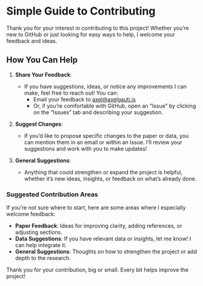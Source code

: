 # Simple Guide to Contributing

Thank you for your interest in contributing to this project! Whether you’re new to GitHub or just looking for easy ways to help, I welcome your feedback and ideas.

## How You Can Help

1. **Share Your Feedback**:
   - If you have suggestions, ideas, or notice any improvements I can make, feel free to reach out! You can:
     - Email your feedback to axel@axelgauti.is
     - Or, if you’re comfortable with GitHub, open an “Issue” by clicking on the “Issues” tab and describing your suggestion.

2. **Suggest Changes**:
   - If you’d like to propose specific changes to the paper or data, you can mention them in an email or within an Issue. I’ll review your suggestions and work with you to make updates!

3. **General Suggestions**:
   - Anything that could strengthen or expand the project is helpful, whether it’s new ideas, insights, or feedback on what’s already done.

### Suggested Contribution Areas

If you’re not sure where to start, here are some areas where I especially welcome feedback:
   - **Paper Feedback**: Ideas for improving clarity, adding references, or adjusting sections.
   - **Data Suggestions**: If you have relevant data or insights, let me know! I can help integrate it.
   - **General Suggestions**: Thoughts on how to strengthen the project or add depth to the research.

Thank you for your contribution, big or small. Every bit helps improve the project!
